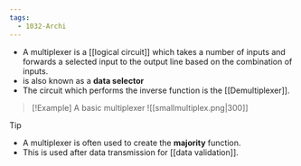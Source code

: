 ```yaml
---
tags:
  - 1032-Archi
---
```

- A multiplexer is a [[logical circuit]] which takes a number of inputs and forwards a selected input to the output line based on the combination of inputs.
- is also known as a **data selector**
- The circuit which performs the inverse function is the [[Demultiplexer]].

>[!Example] A basic multiplexer
>![[smallmultiplex.png|300]]

>[!tip]
>- A multiplexer is often used to create the **majority** function.
>- This is used after data transmission for [[data validation]].


